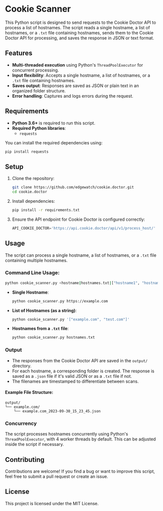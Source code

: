 # Cookie Scanner

This Python script is designed to send requests to the Cookie Doctor API to process a list of hostnames. The script reads a single hostname, a list of hostnames, or a `.txt` file containing hostnames, sends them to the Cookie Doctor API for processing, and saves the response in JSON or text format.

## Features

- **Multi-threaded execution** using Python's `ThreadPoolExecutor` for concurrent processing.
- **Input flexibility**: Accepts a single hostname, a list of hostnames, or a `.txt` file containing hostnames.
- **Saves output**: Responses are saved as JSON or plain text in an organized folder structure.
- **Error handling**: Captures and logs errors during the request.

## Requirements

- **Python 3.6+** is required to run this script.
- **Required Python libraries**:
  - `requests`

You can install the required dependencies using:

```bash
pip install requests
```

## Setup

1. Clone the repository:

   ```bash
   git clone https://github.com/edgewatch/cookie.doctor.git
   cd cookie.doctor
   ```

2. Install dependencies:

   ```bash
   pip install -r requirements.txt
   ```

3. Ensure the API endpoint for Cookie Doctor is configured correctly:

   ```python
   API_COOKIE_DOCTOR='https://api.cookie.doctor/api/v1/process_host/'
   ```

## Usage

The script can process a single hostname, a list of hostnames, or a `.txt` file containing multiple hostnames.

### Command Line Usage:

```bash
python cookie_scanner.py <hostname|hostnames.txt|["hostname1", "hostname2", ...]>
```

- **Single Hostname**:
  ```bash
  python cookie_scanner.py https://example.com
  ```

- **List of Hostnames (as a string)**:
  ```bash
  python cookie_scanner.py '["example.com", "test.com"]'
  ```

- **Hostnames from a `.txt` file**:
  ```bash
  python cookie_scanner.py hostnames.txt
  ```

### Output

- The responses from the Cookie Doctor API are saved in the `output/` directory.
- For each hostname, a corresponding folder is created. The response is saved as a `.json` file if it's valid JSON or as a `.txt` file if not.
- The filenames are timestamped to differentiate between scans.

#### Example File Structure:
```
output/
└── example.com/
    └── example.com_2023-09-30_15_23_45.json
```

### Concurrency

The script processes hostnames concurrently using Python's `ThreadPoolExecutor`, with 4 worker threads by default. This can be adjusted inside the script if necessary.

## Contributing

Contributions are welcome! If you find a bug or want to improve this script, feel free to submit a pull request or create an issue.

## License

This project is licensed under the MIT License.
